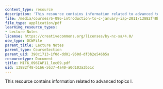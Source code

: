 ```yaml
---
content_type: resource
description: 'This resource contains information related to advanced topics I. '
file: /media/courses/6-096-introduction-to-c-january-iap-2011/13882f48b16656374a40a0d103a3b51c_MIT6_096IAP11_lec09.pdf
file_type: application/pdf
learning_resource_types:
- Lecture Notes
license: https://creativecommons.org/licenses/by-nc-sa/4.0/
ocw_type: OCWFile
parent_title: Lecture Notes
parent_type: CourseSection
parent_uid: 390c1713-1f0d-dd01-950d-df3b2e546b5a
resourcetype: Document
title: MIT6_096IAP11_lec09.pdf
uid: 13882f48-b166-5637-4a40-a0d103a3b51c
---
```

This resource contains information related to advanced topics I. 